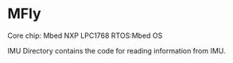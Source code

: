 # MFly
Core chip: Mbed NXP LPC1768
RTOS:Mbed OS

IMU Directory contains the code for reading information from IMU.